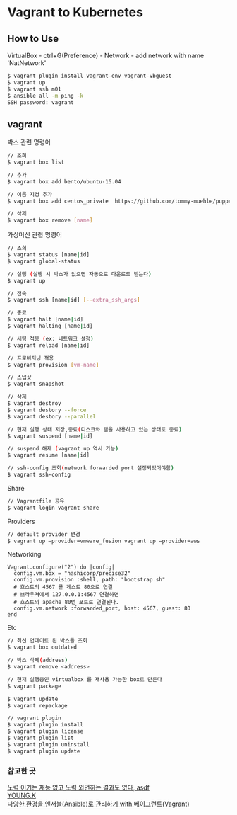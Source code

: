 # Vagrant to Kubernetes

## How to Use

VirtualBox - ctrl+G(Preference) - Network - add network with name 'NatNetwork'

```sh
$ vagrant plugin install vagrant-env vagrant-vbguest
$ vagrant up
$ vagrant ssh m01
$ ansible all -m ping -k
SSH password: vagrant
```

## vagrant

박스 관련 명령어

```sh
// 조회
$ vagrant box list

// 추가
$ vagrant box add bento/ubuntu-16.04

// 이름 지정 추가
$ vagrant box add centos_private  https://github.com/tommy-muehle/puppet-vagrant-boxes/releases/download/1.0.0/centos-6.6-x86_64.box

// 삭제
$ vagrant box remove [name]
```

가상머신 관련 명령어

```sh
// 조회
$ vagrant status [name|id]
$ vagrant global-status

// 실행 (실행 시 박스가 없으면 자동으로 다운로드 받는다)
$ vagrant up

// 접속
$ vagrant ssh [name|id] [--extra_ssh_args]

// 종료
$ vagrant halt [name|id]
$ vagrant halting [name|id]

// 세팅 적용 (ex: 네트워크 설정)
$ vagrant reload [name|id]

// 프로비저닝 적용
$ vagrant provision [vm-name]

// 스냅샷
$ vagrant snapshot

// 삭제
$ vagrant destroy
$ vagrant destory --force
$ vagrant destory --parallel

// 현재 실행 상태 저장,종료(디스크와 램을 사용하고 있는 상태로 종료)
$ vagrant suspend [name|id]

// suspend 해제 (vagrant up 역시 가능)
$ vagrant resume [name|id]

// ssh-config 조회(network forwarded port 설정되있어야함)
$ vagrant ssh-config
```

Share

```sh
// Vagrantfile 공유
$ vagrant login vagrant share
```

Providers

```sh
// default provider 변경
$ vagrant up –provider=vmware_fusion vagrant up –provider=aws
```

Networking

```Vagrantfile
Vagrant.configure("2") do |config|
  config.vm.box = "hashicorp/precise32"
  config.vm.provision :shell, path: "bootstrap.sh"
  # 호스트의 4567 를 게스트 80으로 연결
  # 브라우져에서 127.0.0.1:4567 연결하면
  # 호스트의 apache 80번 포트로 연결된다.
  config.vm.network :forwarded_port, host: 4567, guest: 80
end
```

Etc

```sh
// 최신 업데이트 된 박스들 조회
$ vagrant box outdated

// 박스 삭제(address)
$ vagrant remove <address>

// 현재 실행중인 virtualbox 를 재사용 가능한 box로 만든다
$ vagrant package

$ vagrant update
$ vagrant repackage

// vagrant plugin
$ vagrant plugin install
$ vagrant plugin license
$ vagrant plugin list
$ vagrant plugin uninstall
$ vagrant plugin update
```

### 참고한 곳

[노력 이기는 재능 없고 노력 외면하는 결과도 없다, asdf](https://m.blog.naver.com/PostView.nhn?blogId=sory1008&logNo=220759961657&proxyReferer=https:%2F%2Fwww.google.com%2F)  
[YOUNG.K](https://rangken.github.io/blog/2015/vagrant-1/)  
[다양한 환경을 앤서블(Ansible)로 관리하기 with 베이그런트(Vagrant)](https://www.inflearn.com/course/ansible-%EC%9D%91%EC%9A%A9/dashboard)
